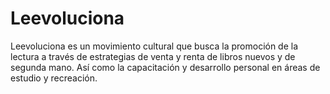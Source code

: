 # Leevoluciona

Leevoluciona es un movimiento cultural que busca la promoción de la lectura a través de estrategias de venta y renta de libros nuevos y de segunda mano. Así como la capacitación y desarrollo personal en áreas de estudio y recreación.
